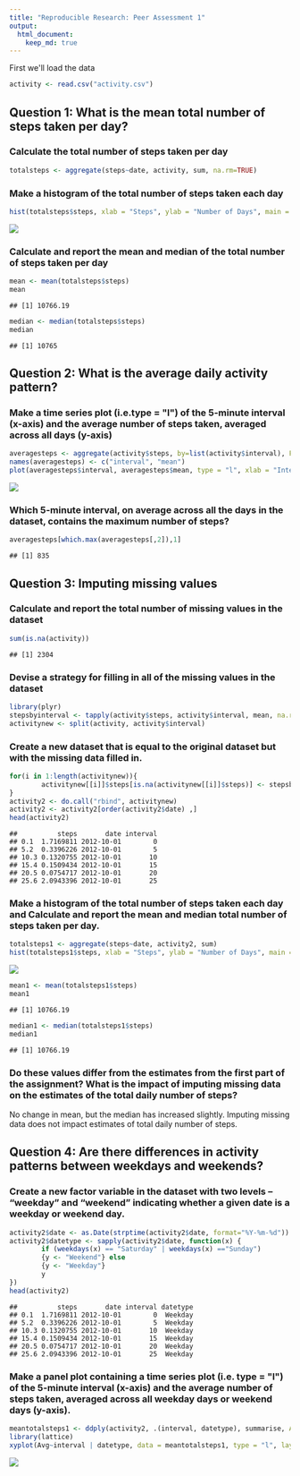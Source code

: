 ```yaml
---
title: "Reproducible Research: Peer Assessment 1"
output: 
  html_document:
    keep_md: true
---
```



First we'll load the data


```r
activity <- read.csv("activity.csv")
```

## Question 1: What is the mean total number of steps taken per day?

### Calculate the total number of steps taken per day


```r
totalsteps <- aggregate(steps~date, activity, sum, na.rm=TRUE)
```

### Make a histogram of the total number of steps taken each day


```r
hist(totalsteps$steps, xlab = "Steps", ylab = "Number of Days", main = "Total steps per day")
```

![](PA1_template_files/figure-html/unnamed-chunk-3-1.png)<!-- -->

### Calculate and report the mean and median of the total number of steps taken per day


```r
mean <- mean(totalsteps$steps)
mean
```

```
## [1] 10766.19
```

```r
median <- median(totalsteps$steps)
median
```

```
## [1] 10765
```

## Question 2: What is the average daily activity pattern?

### Make a time series plot (i.e.type = "l") of the 5-minute interval (x-axis) and the average number of steps taken, averaged across all days (y-axis)


```r
averagesteps <- aggregate(activity$steps, by=list(activity$interval), FUN = mean, na.rm=TRUE)
names(averagesteps) <- c("interval", "mean")
plot(averagesteps$interval, averagesteps$mean, type = "l", xlab = "Interval", ylab = "Steps", main = "Average number of steps per interval")
```

![](PA1_template_files/figure-html/unnamed-chunk-5-1.png)<!-- -->

### Which 5-minute interval, on average across all the days in the dataset, contains the maximum number of steps?


```r
averagesteps[which.max(averagesteps[,2]),1]
```

```
## [1] 835
```

## Question 3: Imputing missing values

### Calculate and report the total number of missing values in the dataset


```r
sum(is.na(activity))
```

```
## [1] 2304
```

### Devise a strategy for filling in all of the missing values in the dataset


```r
library(plyr)
stepsbyinterval <- tapply(activity$steps, activity$interval, mean, na.rm=TRUE)
activitynew <- split(activity, activity$interval)
```

### Create a new dataset that is equal to the original dataset but with the missing data filled in.


```r
for(i in 1:length(activitynew)){
        activitynew[[i]]$steps[is.na(activitynew[[i]]$steps)] <- stepsbyinterval[i]
}
activity2 <- do.call("rbind", activitynew)
activity2 <- activity2[order(activity2$date) ,]
head(activity2)
```

```
##          steps       date interval
## 0.1  1.7169811 2012-10-01        0
## 5.2  0.3396226 2012-10-01        5
## 10.3 0.1320755 2012-10-01       10
## 15.4 0.1509434 2012-10-01       15
## 20.5 0.0754717 2012-10-01       20
## 25.6 2.0943396 2012-10-01       25
```

### Make a histogram of the total number of steps taken each day and Calculate and report the mean and median total number of steps taken per day.


```r
totalsteps1 <- aggregate(steps~date, activity2, sum)
hist(totalsteps1$steps, xlab = "Steps", ylab = "Number of Days", main = "Total steps per day - with missing values")
```

![](PA1_template_files/figure-html/unnamed-chunk-10-1.png)<!-- -->

```r
mean1 <- mean(totalsteps1$steps)
mean1
```

```
## [1] 10766.19
```

```r
median1 <- median(totalsteps1$steps)
median1
```

```
## [1] 10766.19
```

### Do these values differ from the estimates from the first part of the assignment? What is the impact of imputing missing data on the estimates of the total daily number of steps?

No change in mean, but the median has increased slightly. Imputing missing data does not impact estimates of total daily number of steps. 


## Question 4: Are there differences in activity patterns between weekdays and weekends?


### Create a new factor variable in the dataset with two levels – “weekday” and “weekend” indicating whether a given date is a weekday or weekend day.


```r
activity2$date <- as.Date(strptime(activity2$date, format="%Y-%m-%d"))
activity2$datetype <- sapply(activity2$date, function(x) {
        if (weekdays(x) == "Saturday" | weekdays(x) =="Sunday") 
        {y <- "Weekend"} else 
        {y <- "Weekday"}
        y
})
head(activity2)
```

```
##          steps       date interval datetype
## 0.1  1.7169811 2012-10-01        0  Weekday
## 5.2  0.3396226 2012-10-01        5  Weekday
## 10.3 0.1320755 2012-10-01       10  Weekday
## 15.4 0.1509434 2012-10-01       15  Weekday
## 20.5 0.0754717 2012-10-01       20  Weekday
## 25.6 2.0943396 2012-10-01       25  Weekday
```


### Make a panel plot containing a time series plot (i.e. type = "l") of the 5-minute interval (x-axis) and the average number of steps taken, averaged across all weekday days or weekend days (y-axis).



```r
meantotalsteps1 <- ddply(activity2, .(interval, datetype), summarise, Avg = mean(steps))
library(lattice)
xyplot(Avg~interval | datetype, data = meantotalsteps1, type = "l", layout = c(1,2), xlab = "Interval", ylab = "Number of steps", main = "Average number of steps by type of day")
```

![](PA1_template_files/figure-html/unnamed-chunk-12-1.png)<!-- -->

